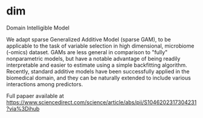 # dim
Domain Intelligible Model

We adapt sparse Generalized Additive Model (sparse GAM), to be applicable to the task of variable selection in high dimensional, microbiome (-omics) dataset. GAMs are less general in comparison to "fully" nonparametric models, but have a notable advantage of being readily interpretable and easier to estimate using a simple backfitting algorithm. Recently, standard additive models have been successfully applied in the biomedical domain, and they can be naturally extended to include various interactions among predictors.

Full papaer available at https://www.sciencedirect.com/science/article/abs/pii/S1046202317304231?via%3Dihub
